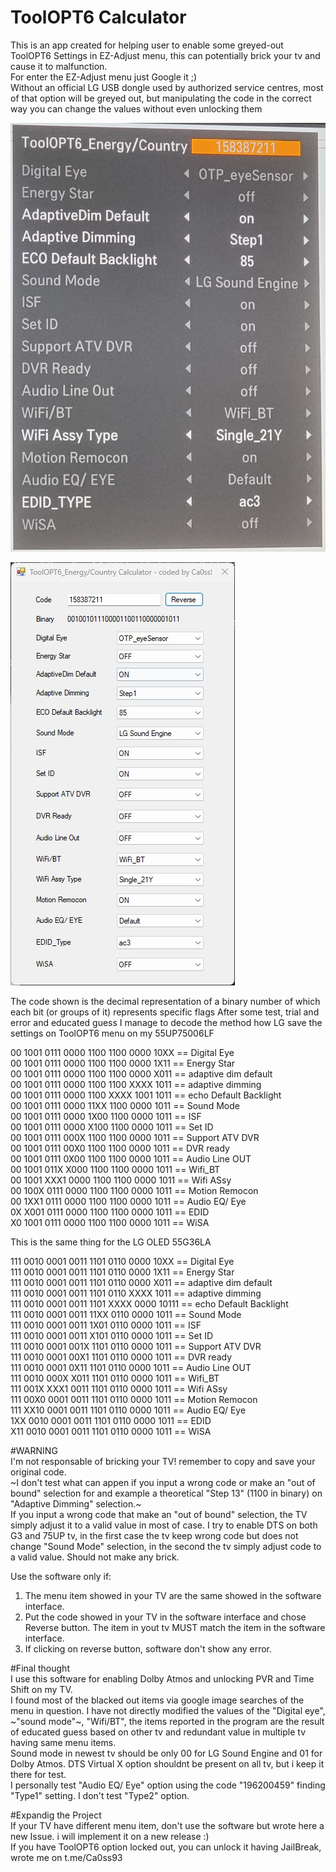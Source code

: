 # ToolOPT6 Calculator


This is an app created for helping user to enable some greyed-out ToolOPT6 Settings in EZ-Adjust menu, this can potentially brick your tv and cause it to malfunction.  
For enter the EZ-Adjust menu just Google it ;)  
Without an official LG USB dongle used by authorized service centres, most of that option will be greyed out, but manipulating the code in the correct way you can change the values without even unlocking them

![alt text](https://github.com/ca0ss/ToolOPT6-Calculator/blob/master/ToolOPT6%20Menu.jpg)

![alt text](https://github.com/ca0ss/ToolOPT6-Calculator/blob/master/ToolOPT6%20Calculator.jpg)

The code shown is the decimal representation of a binary number of which each bit (or groups of it) represents specific flags
After some test, trial and error and educated guess I manage to decode the method how LG save the settings on ToolOPT6 menu on my 55UP75006LF

00 1001 0111 0000 1100 1100 0000 10XX == Digital Eye  
00 1001 0111 0000 1100 1100 0000 1X11 == Energy Star  
00 1001 0111 0000 1100 1100 0000 X011 == adaptive dim default  
00 1001 0111 0000 1100 1100 XXXX 1011 == adaptive dimming  
00 1001 0111 0000 1100 XXXX 1001 1011 == echo Default Backlight  
00 1001 0111 0000 11XX 1100 0000 1011 == Sound Mode  
00 1001 0111 0000 1X00 1100 0000 1011 == ISF  
00 1001 0111 0000 X100 1100 0000 1011 == Set ID  
00 1001 0111 000X 1100 1100 0000 1011 == Support ATV DVR  
00 1001 0111 00X0 1100 1100 0000 1011 == DVR ready  
00 1001 0111 0X00 1100 1100 0000 1011 == Audio Line OUT  
00 1001 011X X000 1100 1100 0000 1011 == Wifi_BT  
00 1001 XXX1 0000 1100 1100 0000 1011 == Wifi ASsy  
00 100X 0111 0000 1100 1100 0000 1011 == Motion Remocon  
00 1XX1 0111 0000 1100 1100 0000 1011 == Audio EQ/ Eye  
0X X001 0111 0000 1100 1100 0000 1011 == EDID  
X0 1001 0111 0000 1100 1100 0000 1011 == WiSA  

This is the same thing for the LG OLED 55G36LA

111 0010 0001 0011 1101 0110 0000 10XX == Digital Eye  
111 0010 0001 0011 1101 0110 0000 1X11 == Energy Star  
111 0010 0001 0011 1101 0110 0000 X011 == adaptive dim default  
111 0010 0001 0011 1101 0110 XXXX 1011 == adaptive dimming  
111 0010 0001 0011 1101 XXXX 0000 10111 == echo Default Backlight  
111 0010 0001 0011 11XX 0110 0000 1011 == Sound Mode  
111 0010 0001 0011 1X01 0110 0000 1011 == ISF  
111 0010 0001 0011 X101 0110 0000 1011 == Set ID  
111 0010 0001 001X 1101 0110 0000 1011 == Support ATV DVR  
111 0010 0001 00X1 1101 0110 0000 1011 == DVR ready  
111 0010 0001 0X11 1101 0110 0000 1011 == Audio Line OUT  
111 0010 000X X011 1101 0110 0000 1011 == Wifi_BT  
111 001X XXX1 0011 1101 0110 0000 1011 == Wifi ASsy  
111 00X0 0001 0011 1101 0110 0000 1011 == Motion Remocon  
111 XX10 0001 0011 1101 0110 0000 1011 == Audio EQ/ Eye  
1XX 0010 0001 0011 1101 0110 0000 1011 == EDID  
X11 0010 0001 0011 1101 0110 0000 1011 == WiSA  


#WARNING  
I'm not responsable of bricking your TV! remember to copy and save your original code.  
~I don't test what can appen if you input a wrong code or make an "out of bound" selection for and example a theoretical "Step 13" (1100 in binary)  on "Adaptive Dimming" selection.~  
If you input a wrong code that make an "out of bound" selection, the TV simply adjust it to a valid value in most of case. I try to enable DTS on both G3 and 75UP tv, in the first case the tv keep wrong code but does not change "Sound Mode" selection, in the second the tv simply adjust code to a valid value. Should not make any brick.  

Use the software only if:  
1. The menu item showed in your TV are the same showed in the software interface.  
2. Put the code showed in your TV in the software interface and chose Reverse button. The item in yout tv MUST match the item in the software interface.  
3. If clicking on reverse button, software don't show any error.  

#Final thought  
I use this software for enabling Dolby Atmos and unlocking PVR and Time Shift on my TV.  
I found most of the blacked out items via google image searches of the menu in question. I have not directly modified the values of the "Digital eye", ~"sound mode"~, "Wifi/BT", the items reported in the program are the result of educated guess based on other tv and redundant value in multiple tv having same menu items.  
Sound mode in newest tv should be only 00 for LG Sound Engine and 01 for Dolby Atmos. DTS Virtual X option shouldnt be present on all tv, but i keep it there for test.  
I personally test "Audio EQ/ Eye" option using the code "196200459" finding "Type1" setting. I don't test "Type2" option.  

#Expandig the Project  
If your TV have different menu item, don't use the software but wrote here a new Issue. i will implement it on a new release :)  
If you have ToolOPT6 option locked out, you can unlock it having JailBreak, wrote me on t.me/Ca0ss93
